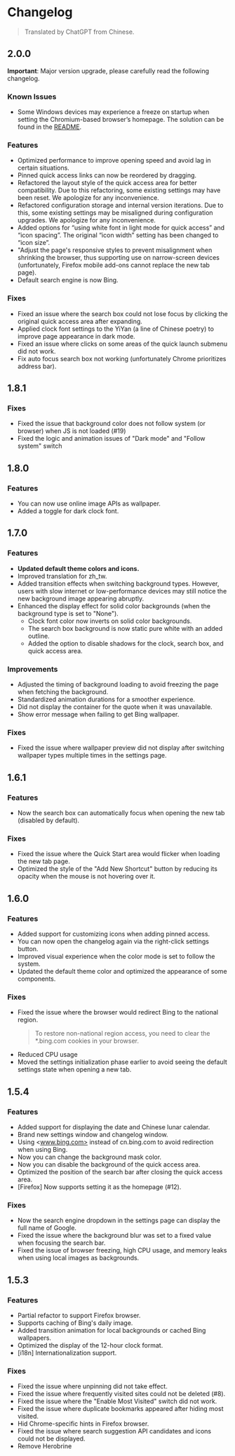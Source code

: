 # Changelog

> Translated by ChatGPT from Chinese.

## 2.0.0

**Important**: Major version upgrade, please carefully read the following changelog.

### Known Issues

- Some Windows devices may experience a freeze on startup when setting the
  Chromium-based browser’s homepage. The solution can be found in the
  [README](/README.md#已知问题).

### Features

- Optimized performance to improve opening speed and avoid lag in certain situations.
- Pinned quick access links can now be reordered by dragging.
- Refactored the layout style of the quick access area for better compatibility.
  Due to this refactoring, some existing settings may have been reset.
  We apologize for any inconvenience.
- Refactored configuration storage and internal version iterations.
  Due to this, some existing settings may be misaligned during configuration upgrades.
  We apologize for any inconvenience.
- Added options for “using white font in light mode for quick access” and “icon spacing”.
  The original “icon width” setting has been changed to “icon size”.
- "Adjust the page's responsive styles to prevent misalignment when shrinking the browser,
  thus supporting use on narrow-screen devices
  (unfortunately, Firefox mobile add-ons cannot replace the new tab page).
- Default search engine is now Bing.

### Fixes

- Fixed an issue where the search box could not lose focus by clicking the original
  quick access area after expanding.
- Applied clock font settings to the YiYan (a line of Chinese poetry) to improve
  page appearance in dark mode.
- Fixed an issue where clicks on some areas of the quick launch submenu did not work.
- Fix auto focus search box not working (unfortunately Chrome prioritizes address bar).

## 1.8.1

### Fixes

- Fixed the issue that background color does not follow system (or browser)
  when JS is not loaded (#19)
- Fixed the logic and animation issues of "Dark mode" and "Follow system" switch</li>

## 1.8.0

### Features

- You can now use online image APIs as wallpaper.
- Added a toggle for dark clock font.

## 1.7.0

### Features

- **Updated default theme colors and icons.**
- Improved translation for zh_tw.
- Added transition effects when switching background types. However, users with slow internet or low-performance devices may still notice the new background image appearing abruptly.
- Enhanced the display effect for solid color backgrounds (when the background type is set to "None").
  - Clock font color now inverts on solid color backgrounds.
  - The search box background is now static pure white with an added outline.
  - Added the option to disable shadows for the clock, search box, and quick access area.

### Improvements

- Adjusted the timing of background loading to avoid freezing the page when fetching the background.
- Standardized animation durations for a smoother experience.
- Did not display the container for the quote when it was unavailable.
- Show error message when failing to get Bing wallpaper.

### Fixes

- Fixed the issue where wallpaper preview did not display after switching wallpaper types multiple times in the settings page.

## 1.6.1

### Features

- Now the search box can automatically focus when opening the new tab (disabled by default).

### Fixes

- Fixed the issue where the Quick Start area would flicker when loading the new tab page.
- Optimized the style of the "Add New Shortcut" button by reducing its opacity when the mouse is not hovering over it.

## 1.6.0

### Features

- Added support for customizing icons when adding pinned access.
- You can now open the changelog again via the right-click settings button.
- Improved visual experience when the color mode is set to follow the system.
- Updated the default theme color and optimized the appearance of some components.

### Fixes

- Fixed the issue where the browser would redirect Bing to the national region.
  > To restore non-national region access, you need to clear the \*.bing.com cookies in your browser.
- Reduced CPU usage
- Moved the settings initialization phase earlier to avoid seeing the default settings state when opening a new tab.

## 1.5.4

### Features

- Added support for displaying the date and Chinese lunar calendar.
- Brand new settings window and changelog window.
- Using <www.bing.com> instead of cn.bing.com to avoid redirection when using Bing.
- Now you can change the background mask color.
- Now you can disable the background of the quick access area.
- Optimized the position of the search bar after closing the quick access area.
- [Firefox] Now supports setting it as the homepage (#12).

### Fixes

- Now the search engine dropdown in the settings page can display the full name of Google.
- Fixed the issue where the background blur was set to a fixed value when focusing the search bar.
- Fixed the issue of browser freezing, high CPU usage, and memory leaks when using local images as backgrounds.

## 1.5.3

### Features

- Partial refactor to support Firefox browser.
- Supports caching of Bing's daily image.
- Added transition animation for local backgrounds or cached Bing wallpapers.
- Optimized the display of the 12-hour clock format.
- [i18n] Internationalization support.

### Fixes

- Fixed the issue where unpinning did not take effect.
- Fixed the issue where frequently visited sites could not be deleted (#8).
- Fixed the issue where the "Enable Most Visited" switch did not work.
- Fixed the issue where duplicate bookmarks appeared after hiding most visited.
- Hid Chrome-specific hints in Firefox browser.
- Fixed the issue where search suggestion API candidates and icons could not be displayed.
- Remove Herobrine
